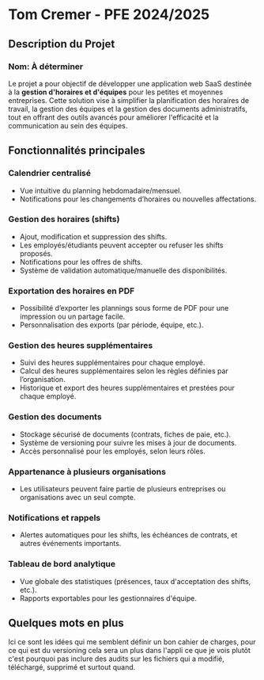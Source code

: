 
# Tom Cremer - PFE 2024/2025

## Description du Projet
### Nom: À déterminer

Le projet a pour objectif de développer une application web SaaS destinée à la **gestion d'horaires et d'équipes** pour les petites et moyennes entreprises. Cette solution vise à simplifier la planification des horaires de travail, la gestion des équipes et la gestion des documents administratifs, tout en offrant des outils avancés pour améliorer l'efficacité et la communication au sein des équipes.

## Fonctionnalités principales

### Calendrier centralisé
- Vue intuitive du planning hebdomadaire/mensuel.
- Notifications pour les changements d’horaires ou nouvelles affectations.

### Gestion des horaires (shifts)
- Ajout, modification et suppression des shifts.
- Les employés/étudiants peuvent accepter ou refuser les shifts proposés.
- Notifications pour les offres de shifts.
- Système de validation automatique/manuelle des disponibilités.

### Exportation des horaires en PDF
- Possibilité d’exporter les plannings sous forme de PDF pour une impression ou un partage facile.
- Personnalisation des exports (par période, équipe, etc.).

### Gestion des heures supplémentaires
- Suivi des heures supplémentaires pour chaque employé.
- Calcul des heures supplémentaires selon les règles définies par l’organisation.
- Historique et export des heures supplémentaires et prestées pour chaque employé.

### Gestion des documents
- Stockage sécurisé de documents (contrats, fiches de paie, etc.).
- Système de versioning pour suivre les mises à jour de documents.
- Accès personnalisé pour les employés, selon leurs rôles.

### Appartenance à plusieurs organisations
- Les utilisateurs peuvent faire partie de plusieurs entreprises ou organisations avec un seul compte.

### Notifications et rappels
- Alertes automatiques pour les shifts, les échéances de contrats, et autres événements importants.

### Tableau de bord analytique
- Vue globale des statistiques (présences, taux d'acceptation des shifts, etc.).
- Rapports exportables pour les gestionnaires d'équipe.


## Quelques mots en plus 

Ici ce sont les idées qui me semblent définir un bon cahier de charges, 
pour ce qui est du versioning cela sera un plus dans l'appli ce que je vois plutôt c'est 
pourquoi pas inclure des audits sur les fichiers qui a modifié, téléchargé, supprimé et surtout quand.




